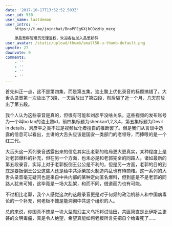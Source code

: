 ```yaml
---
date: '2017-10-17T13:52:52.503Z'
user_id: 530
user_name: lastdemon
user_intro: |-
    https://t.me/joinchat/BnoPFEgKXjbCOzzHp_mzcg

    原品葱群管理员无理滥权，欢迎各位加入品葱新群
user_avatar: /static/upload/thumb/small50-u-thumb-default.png
upvote: 27
downvote: 0
comments:
    - ''
    - ''
    - ''
    - ''
---
```


首先纠正一点，这不是第四集，而是第五集，油土鳖上优化录音的标题搞错了。大舌头录音第一次放出了3段，一天后放出了第四段，然后隔了近一个月，几天前放出了第五段。

我个人认为这些录音是真的，但很有可能和刘彦平没啥关系，这些视频的发布账号为一个叫bo lan的油土鳖id，前四集标题为shenkan1,2,3,4，第五集标题为Devil in details，刘彦平之类不过是视频优化者擅自的推断罢了。但是我们从言谈中透露的信息可以看出，主讲的大舌头应该是国安一类部门的老领导，而捧哏的是一个红二代。

大舌头这一系列录音透露出来的信息其实比老郭的格局更大更真实，某种程度上是对老郭爆料的补充，但在另一个方面，也未必是和老郭完全的同路人。诸如最新的第五段录音，实际上对于老郭扳倒王公公是不利的，但是另一方面，老郭的目的到底是要扳倒王公公这些人还是给中共添柴加火制造内乱也有待商榷。这一系列的大舌头录音毫无疑问也是来自中共内部的某种定向匿名爆料，但到底是不是老郭的同路人犹未可知，这毕竟是一场大乱架，和而不同，借道而为也有可能。

不过相比老郭，我个人感觉这次的这段录音更是对于何频的政治机器人和中国病毒论的一个补充，何老板不愧是能洞彻中共这个组织的人。

总的来说，你国真不愧是一块大型魔幻主义乌托邦试验田，共匪简直是比伊斯兰更甚的文明毒瘤，真是令人绝望，希望真能如何老板所言先把自个给毒死了……
